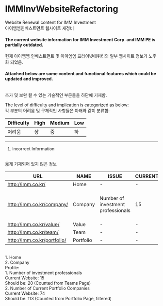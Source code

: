 # IMMInvWebsiteRefactoring
Website Renewal content for IMM Investment
<br>
아이엠엠인베스트먼트 웹사이트 재정비

<h4>The current website information for IMM Investment Corp. and IMM PE is partially outdated. </h4>
현재 아이엠엠 인베스트먼트 및 아이엠엠 프라이빗에쿼티의 일부 웹사이트 정보가 노후화 되었음.
<br>
<h4>Attached below are some content and functional features which could be updated and improved. </h4>
<br>
추가 및 보완 될 수 있는 기술적인 부문들을 하단에 기재함. 
<br>

The level of difficulty and implication is categorized as below:
<br>
각 부분의 어려움 및 구체적인 사항들은 아래와 같이 분류함:

Difficulty  | High | Medium | Low 
--- | --- | --- | ---
어려움 | 상| 중 | 하 |

---

1. Incorrect Information 
<br>
옳게 기재되어 있지 않은 정보 
<br>

URL  | NAME | ISSUE | CURRENT | PROPOSED
--- | --- | --- | --- | ---
http://imm.co.kr/ | Home| - | - | - |
http://imm.co.kr/company/ | Company| Number of investment professionals | 15 | 20 (Counted from Teams Page) |
http://imm.co.kr/value/ | Value| - | - | - |
http://imm.co.kr/team/ | Team| - | - | - |
http://imm.co.kr/portfolio/ | Portfolio| - | - | - |

<br>
    1. Home
    <br>
    2. Company
    <br>
    Profile: 
    <br>
        1. Number of investment professionals
        <br> 
            Current Website: 15
        <br>
            Should be: 20 (Counted from Teams Page)
    <br>
        2. Number of Current Portfolio Companies
        <br>
            Current Website: 74
        <br>
            Should be: 113 (Counted from Portfolio Page, filtered)

